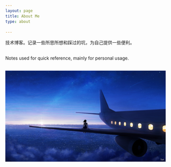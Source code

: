 ```yaml
---
layout: page
title: About Me
type: about

---
```



技术博客。记录一些所思所想和踩过的坑，为自己提供一些便利。
<br/><br/>

Notes used for quick reference, mainly for personal usage. 
<br/><br/>

![image](/assets/images/blog/girl_plane.jpg)



